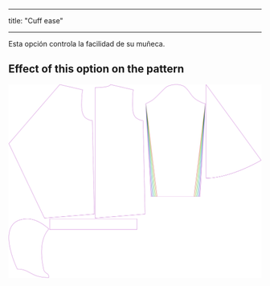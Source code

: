 - - -
title: "Cuff ease"
- - -

Esta opción controla la facilidad de su muñeca.

## Effect of this option on the pattern

![This image shows the effect of this option by superimposing several variants that have a different value for this option](yuri_cuffease_sample.svg "Effect of this option on the pattern")
